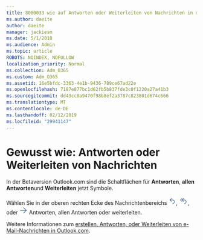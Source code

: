 ```yaml
---
title: 8000033 wie auf Antworten oder Weiterleiten von Nachrichten in der Betaversion Outlook.com
ms.author: daeite
author: daeite
manager: jackiesm
ms.date: 5/1/2018
ms.audience: Admin
ms.topic: article
ROBOTS: NOINDEX, NOFOLLOW
localization_priority: Normal
ms.collection: Adm_O365
ms.custom: Adm_O365
ms.assetid: 16e5bfdc-3363-4e1b-9436-789ce67ad22e
ms.openlocfilehash: 7187e877bc1d62fb5b837fde3c0f1220a27a41b3
ms.sourcegitcommit: dd43cc0a9470f98b8ef2a3787c823801d674c666
ms.translationtype: MT
ms.contentlocale: de-DE
ms.lasthandoff: 02/12/2019
ms.locfileid: "29941147"
---
```

# <a name="how-to-reply-to-or-forward-messages"></a>Gewusst wie: Antworten oder Weiterleiten von Nachrichten

In der Betaversion Outlook.com sind die Schaltflächen für **Antworten**, **allen Antworten**und **Weiterleiten** jetzt Symbole. 
  
Wählen Sie in der oberen rechten Ecke des Nachrichtenbereichs ![Antworten](media/08ad5200-369a-4a2f-bef5-ebdcbef5545f.png), ![Allen Antworten](media/be5f41a1-dbea-471f-ba5d-7be4256922d2.png), oder ![Weiterleiten](media/29fd06ec-1642-40d1-8faa-ec437ef156fc.png) Antworten, allen Antworten oder weiterleiten. 
  
Weitere Informationen zum [erstellen, Antworten, oder Weiterleiten von e-Mail-Nachrichten in Outlook.com](https://go.microsoft.com/fwlink/p/?linkid=873141).
  

